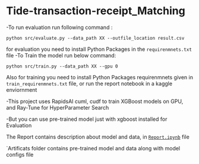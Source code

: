 # Tide-transaction-receipt_Matching

-To run evaluation run following command :


```python src/evaluate.py --data_path XX --outfile_location result.csv ```

for evaluation you need to install Python Packages in the `requirenmnets.txt` file
-To Train the model run below command:

```python src/train.py --data_path XX --gpu 0```

Also for training you need to install Python Packages requirenmnets given in `train_requirenmnets.txt` file, or run the report notebook in a kaggle enviornment

-This project uses RapidsAI cuml, cudf to train XGBoost models on GPU, and Ray-Tune for HyperParameter Search

-But you can use pre-trained model just with xgboost installed for Evaluation

The Report contains description about model and data, in [`Report.ipynb`](https://github.com/Nilanshrajput/Tide-transaction-receipt_Matching/blob/master/Report.ipynb) file

`Artificats folder contains pre-trained model and data along with model configs file